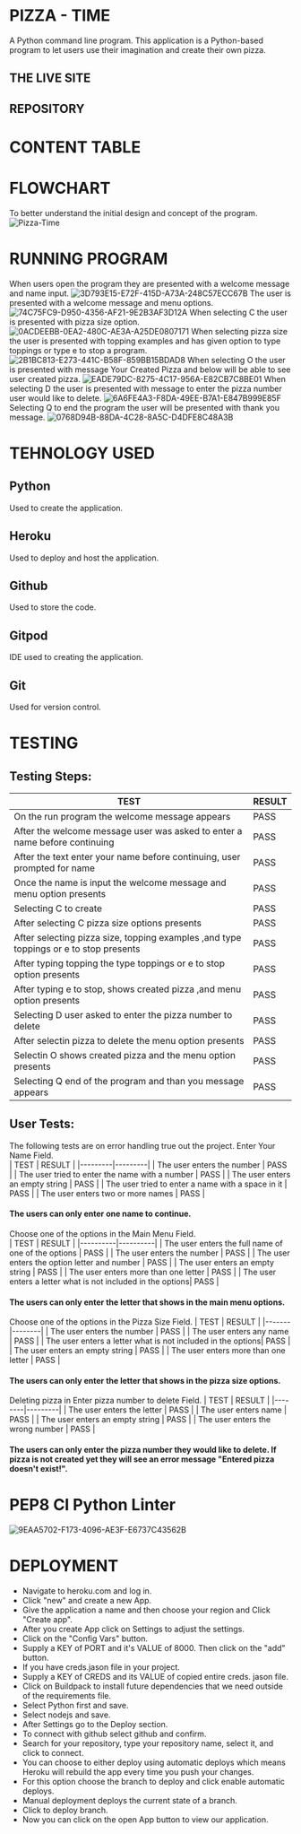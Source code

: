 # PIZZA - TIME
A Python command line program. This application is a Python-based program to let users use their imagination and create their own pizza.
## THE LIVE SITE
## REPOSITORY
# CONTENT TABLE
# FLOWCHART
To better understand the initial design and concept of the program.
![Pizza-Time](https://github.com/Indrakens/pizza-time/assets/127971416/070fb8d2-48c4-4ce9-838c-9ef056d3d1cf)
# RUNNING PROGRAM
When users open the program they are presented with a welcome message and name input.
![3D793E15-E72F-415D-A73A-248C57ECC67B](https://github.com/Indrakens/pizza-time/assets/127971416/7e2ab970-21e1-4697-8d64-d6f2fe534198)
The user is presented with a welcome message and menu options.
![74C75FC9-D950-4356-AF21-9E2B3AF3D12A](https://github.com/Indrakens/pizza-time/assets/127971416/c9b5c3b4-4bbb-4650-a0f8-b3484c7bc1ce)
When selecting C the user is presented with pizza size option.
![0ACDEEBB-0EA2-480C-AE3A-A25DE0807171](https://github.com/Indrakens/pizza-time/assets/127971416/eb882299-00aa-4721-a4b1-3c7816eaad7e)
When selecting pizza size the user is presented with topping examples and has given option to type toppings or type e to stop a program.
![2B1BC813-E273-441C-B58F-859BB15BDAD8](https://github.com/Indrakens/pizza-time/assets/127971416/5480c279-a92c-4fe5-a624-cb36e5c2b1d5)
When selecting O the user is presented with message Your Created Pizza and below will be able to see user created pizza.
![EADE79DC-8275-4C17-956A-E82CB7C8BE01](https://github.com/Indrakens/pizza-time/assets/127971416/d2790e98-92ed-445e-8d67-5d11ac07900e)
When selecting D the user is presented with message to enter the pizza number user would like to delete.
![6A6FE4A3-F8DA-49EE-B7A1-E847B999E85F](https://github.com/Indrakens/pizza-time/assets/127971416/bb1bbe02-255e-4e0d-a63d-0347d0193053)
Selecting Q to end the program the user will be presented with thank you message.
![0768D94B-88DA-4C28-8A5C-D4DFE8C48A3B](https://github.com/Indrakens/pizza-time/assets/127971416/f6d8742a-6b1b-45c8-9b19-5d93b06c3b4b)
# TEHNOLOGY USED
## Python
Used to create the application.
## Heroku
Used to deploy and host the application.
## Github
Used to store the code.
## Gitpod
IDE used to creating the application.
## Git
Used for version control.
# TESTING
## Testing Steps:
|                    TEST                                                              | RESULT |
|---------|-----------|
| On the run program the welcome message appears                                       |  PASS  |
| After the welcome message user was asked to enter a name before continuing           |  PASS  |
| After the text enter your name before continuing, user prompted for name             |  PASS  |
| Once the name is input the welcome message and menu option presents                  |  PASS  |
| Selecting C to create                                                                |  PASS  |
| After selecting C pizza size options presents                                        |  PASS  |
| After selecting pizza size, topping examples ,and type toppings or e to stop presents|  PASS  |
| After typing topping the type toppings or e to stop option presents                  |  PASS  |
| After typing e to stop, shows created pizza ,and menu option presents                |  PASS  |
| Selecting D user asked to enter the pizza number to delete                           |  PASS  |
| After selectin pizza to delete the menu option presents                              |  PASS  |
| Selectin O shows created pizza and the menu option presents                          |  PASS  |
| Selecting Q end of the program and than you message appears                          |  PASS  |

## User Tests: 
The following tests are on error handling true out the project.
Enter Your Name Field.                                     
|            TEST                                   | RESULT |
|---------|---------|
| The user enters the number                        |  PASS  |
| The user tried to enter the name with a number    |  PASS  |
| The user enters an empty string                   |  PASS  |
| The user tried to enter a name with a space in it |  PASS  |
| The user enters two or more names                 |  PASS  |
#### The users can only enter one name to continue.
Choose one of the options in the Main Menu Field.                               
|            TEST                                             | RESULT |
|----------|----------|
| The user enters the full name of one of the options         |  PASS  |
| The user enters the number                                  |  PASS  |
| The user enters the option letter and number                |  PASS  |
| The user enters an empty string                             |  PASS  |
| The user enters more than one letter                        |  PASS  |
| The user enters a letter what is not included in the options|  PASS  |
#### The users can only enter the letter that shows in the main menu options.
Choose one of the options in the Pizza Size Field.
|           TEST                                              | RESULT |
|-------|--------|
| The user enters the number                                  |  PASS  |
| The user enters any name                                    |  PASS  |
| The user enters a letter what is not included in the options|  PASS  |
| The user enters an empty string                             |  PASS  |
| The user enters more than one letter                        |  PASS  |
#### The users can only enter the letter that shows in the pizza size options.
Deleting pizza in Enter pizza number to delete Field.
|    TEST                          | RESULT |
|--------|---------|
| The user enters the letter       |  PASS  |
| The user enters name             |  PASS  |
| The user enters an empty string  |  PASS  |
| The user enters the wrong number |  PASS  |   
#### The users can only enter the pizza number they would like to delete. If pizza is not created yet they will see an error message "Entered pizza doesn't exist!".
# PEP8 CI Python Linter
![9EAA5702-F173-4096-AE3F-E6737C43562B](https://github.com/Indrakens/pizza-time/assets/127971416/76e925d8-b06d-42dd-a33e-c82e29412f66)
# DEPLOYMENT
* Navigate to heroku.com and log in.
* Click "new" and create a new App.
* Give the application a name and then choose your region and Click "Create app".
* After you create App click on Settings to adjust the settings.
* Click on the "Config Vars" button.
* Supply a KEY of PORT and it's VALUE of 8000. Then click on the "add" button.
* If you have creds.jason file in your project.
* Supply a KEY of CREDS and its VALUE of copied entire creds. jason file.
* Click on Buildpack to install future dependencies that we need outside of the requirements file.
* Select Python first and save.
* Select nodejs and save.
* After Settings go to the Deploy section.
* To connect with github select github and confirm.
* Search for your repository, type your repository name, select it, and click to connect.
* You can choose to either deploy using automatic deploys which means Heroku will rebuild the app every time you push your changes.
* For this option choose the branch to deploy and click enable automatic deploys.
* Manual deployment deploys the current state of a branch. 
* Click to deploy branch.
* Now you can click on the open App button to view our application.